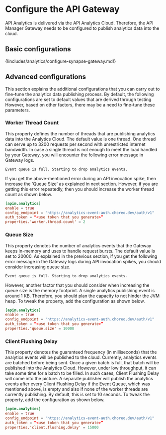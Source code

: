 # Configure the API Gateway

API Analytics is delivered via the API Analytics Cloud. Therefore, the API Manager Gateway needs to be configured to publish analytics data into the cloud.

## Basic configurations

{!includes/analytics/configure-synapse-gateway.md!}

## Advanced configurations

This section explains the additional configurations that you can carry out to fine-tune the analytics data publishing process. By default, the following configurations are set to default values that are derived through testing. However, based on other factors, there may be a need to fine-tune these parameters.
  
### Worker Thread Count

This property defines the number of threads that are publishing analytics data into the Analytics Cloud. The default value is one thread. One thread can serve up to 3200 requests per second with unrestricted internet bandwidth. In case a single thread is not enough to meet the load handled by your Gateway, you will encounter the following error message in Gateway logs. 

`Event queue is full. Starting to drop analytics events.`

If you get the above-mentioned error during an API invocation spike, then increase the 'Queue Size' as explained in next section. However, if you are getting this error repeatedly, then you should increase the worker thread count as shown below.

```toml
[apim.analytics]
enable = true
config_endpoint = "https://analytics-event-auth.choreo.dev/auth/v1"
auth_token = “<use token that you generate>”
properties.'worker.thread.count' = 2
```    

### Queue Size

This property denotes the number of analytics events that the Gateway keeps in-memory and uses to handle request bursts. The default value is set to 20000. As explained in the previous section, if you get the following error message in the Gateway logs during API invocation spikes, you should consider increasing queue size. 

`Event queue is full. Starting to drop analytics events.`

However, another factor that you should consider when increasing the queue size is the memory footprint. A single analytics publishing event is around 1 KB. Therefore, you should plan the capacity to not hinder the JVM heap. To tweak the property, add the configuration as shown below.

```toml
[apim.analytics]
enable = true
config_endpoint = "https://analytics-event-auth.choreo.dev/auth/v1"
auth_token = “<use token that you generate>”
properties.'queue.size' = 10000
```

### Client Flushing Delay

This property denotes the guaranteed frequency (in milliseconds) that the analytics events will be published to the cloud. Currently, analytics events are batched before being sent. Once a given batch is full, that batch will be published into the Analytics Cloud. However, under low throughput, it can take some time for a batch to be filled. In such cases, Client Flushing Delay will come into the picture. A separate publisher will publish the analytics events after every Client Flushing Delay if the Event Queue, which was mentioned above, is empty and also if none of the worker threads are currently publishing. By default, this is set to 10 seconds. To tweak the property, add the configuration as shown below.

```toml
[apim.analytics]
enable = true
config_endpoint = "https://analytics-event-auth.choreo.dev/auth/v1"
auth_token = “<use token that you generate>”
properties.'client.flushing.delay' = 15000
```
